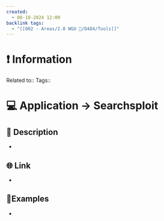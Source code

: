 ```yaml
---
created:
  - 08-18-2024 12:09
backlink tags:
  - "[[002 - Areas/2.0 WGU 📝/D484/Tools]]"
---
```

# ❗ Information
Related to:: 
Tags:: 

# 💻 Application -> Searchsploit

## 🧾 Description
- 
## 🌐 Link
- 
## 🤸Examples
- 